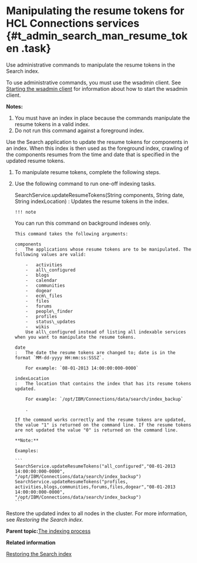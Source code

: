 # Manipulating the resume tokens for HCL Connections services {#t_admin_search_man_resume_token .task}

Use administrative commands to manipulate the resume tokens in the Search index.

To use administrative commands, you must use the wsadmin client. See [Starting the wsadmin client](t_admin_wsadmin_starting.md) for information about how to start the wsadmin client.

**Notes:**

1.  You must have an index in place because the commands manipulate the resume tokens in a valid index.
2.  Do not run this command against a foreground index.

Use the Search application to update the resume tokens for components in an index. When this index is then used as the foreground index, crawling of the components resumes from the time and date that is specified in the updated resume tokens.

1.  To manipulate resume tokens, complete the following steps.
2.  Use the following command to run one-off indexing tasks.

    SearchService.updateResumeTokens\(String components, String date, String indexLocation\)
    :   Updates the resume tokens in the index.

        !!! note
    You can run this command on background indexes only.

        This command takes the following arguments:

        components
        :   The applications whose resume tokens are to be manipulated. The following values are valid:

            -   activities
            -   all\_configured
            -   blogs
            -   calendar
            -   communities
            -   dogear
            -   ecm\_files
            -   files
            -   forums
            -   people\_finder
            -   profiles
            -   status\_updates
            -   wikis
            Use all\_configured instead of listing all indexable services when you want to manipulate the resume tokens.

        date
        :   The date the resume tokens are changed to; date is in the format `MM-dd-yyyy HH:mm:ss:SSSZ`.

            For example: `08-01-2013 14:00:00:000-0000`

        indexLocation
        :   The location that contains the index that has its resume tokens updated.

            For example: `/opt/IBM/Connections/data/search/index_backup`

            .

        If the command works correctly and the resume tokens are updated, the value "1" is returned on the command line. If the resume tokens are not updated the value "0" is returned on the command line.

        **Note:**

        Examples:

        ```
        SearchService.updateResumeTokens("all_configured","08-01-2013 14:00:00:000-0000", 
        "/opt/IBM/Connections/data/search/index_backup") 
        SearchService.updateResumeTokens("profiles, 
        activities,blogs,communities,forums,files,dogear","08-01-2013 14:00:00:000-0000", 
        "/opt/IBM/Connections/data/search/index_backup")
        ```


Restore the updated index to all nodes in the cluster. For more information, see *Restoring the Search index*.

**Parent topic:**[The indexing process](../admin/c_admin_search_index_process.md)

**Related information**  


[Restoring the Search index](../admin/c_admin_search_restore_index.md)

